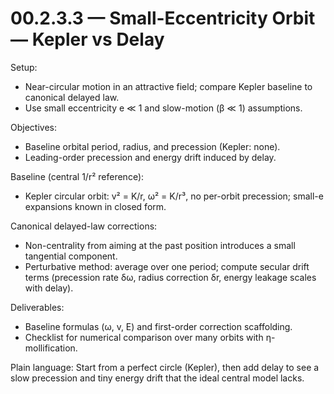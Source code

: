 # 00.2.3.3 — Small-Eccentricity Orbit — Kepler vs Delay

Setup:
- Near-circular motion in an attractive field; compare Kepler baseline to canonical delayed law.
- Use small eccentricity e ≪ 1 and slow-motion (β ≪ 1) assumptions.

Objectives:
- Baseline orbital period, radius, and precession (Kepler: none).
- Leading-order precession and energy drift induced by delay.

Baseline (central 1/r² reference):
- Kepler circular orbit: v² = K/r, ω² = K/r³, no per-orbit precession; small-e expansions known in closed form.

Canonical delayed-law corrections:
- Non-centrality from aiming at the past position introduces a small tangential component.
- Perturbative method: average over one period; compute secular drift terms (precession rate δω, radius correction δr, energy leakage scales with delay).

Deliverables:
- Baseline formulas (ω, v, E) and first-order correction scaffolding.
- Checklist for numerical comparison over many orbits with η-mollification.

Plain language: Start from a perfect circle (Kepler), then add delay to see a slow precession and tiny energy drift that the ideal central model lacks.
